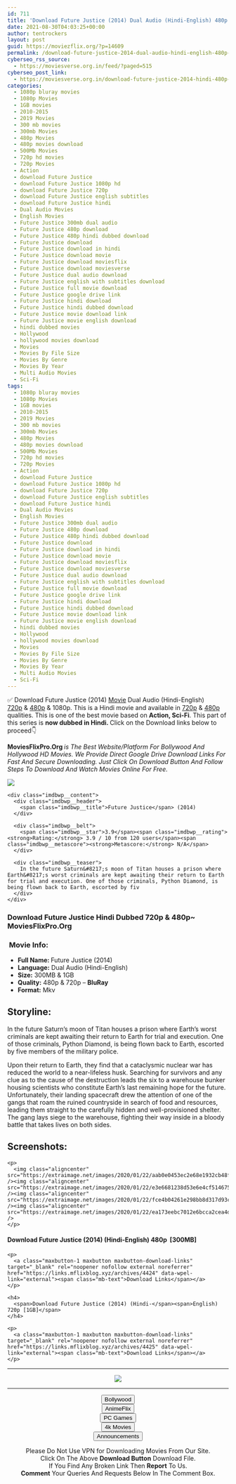 ```yaml
---
id: 711
title: 'Download Future Justice (2014) Dual Audio (Hindi-English) 480p [300MB] || 720p [1GB]'
date: 2021-08-30T04:03:25+00:00
author: tentrockers
layout: post
guid: https://moviezflix.org/?p=14609
permalink: /download-future-justice-2014-dual-audio-hindi-english-480p-300mb-720p-1gb/
cyberseo_rss_source:
  - https://moviesverse.org.in/feed/?paged=515
cyberseo_post_link:
  - https://moviesverse.org.in/download-future-justice-2014-hindi-480p-720p/
categories:
  - 1080p bluray movies
  - 1080p Movies
  - 1GB movies
  - 2010-2015
  - 2019 Movies
  - 300 mb movies
  - 300mb Movies
  - 480p Movies
  - 480p movies download
  - 500Mb Movies
  - 720p hd movies
  - 720p Movies
  - Action
  - download Future Justice
  - download Future Justice 1080p hd
  - download Future Justice 720p
  - download Future Justice english subtitles
  - download Future Justice hindi
  - Dual Audio Movies
  - English Movies
  - Future Justice 300mb dual audio
  - Future Justice 480p download
  - Future Justice 480p hindi dubbed download
  - Future Justice download
  - Future Justice download in hindi
  - Future Justice download movie
  - Future Justice download moviesflix
  - Future Justice download moviesverse
  - Future Justice dual audio download
  - Future Justice english with subtitles download
  - Future Justice full movie download
  - Future Justice google drive link
  - Future Justice hindi download
  - Future Justice hindi dubbed download
  - Future Justice movie download link
  - Future Justice movie english download
  - hindi dubbed movies
  - Hollywood
  - hollywood movies download
  - Movies
  - Movies By File Size
  - Movies By Genre
  - Movies By Year
  - Multi Audio Movies
  - Sci-Fi
tags:
  - 1080p bluray movies
  - 1080p Movies
  - 1GB movies
  - 2010-2015
  - 2019 Movies
  - 300 mb movies
  - 300mb Movies
  - 480p Movies
  - 480p movies download
  - 500Mb Movies
  - 720p hd movies
  - 720p Movies
  - Action
  - download Future Justice
  - download Future Justice 1080p hd
  - download Future Justice 720p
  - download Future Justice english subtitles
  - download Future Justice hindi
  - Dual Audio Movies
  - English Movies
  - Future Justice 300mb dual audio
  - Future Justice 480p download
  - Future Justice 480p hindi dubbed download
  - Future Justice download
  - Future Justice download in hindi
  - Future Justice download movie
  - Future Justice download moviesflix
  - Future Justice download moviesverse
  - Future Justice dual audio download
  - Future Justice english with subtitles download
  - Future Justice full movie download
  - Future Justice google drive link
  - Future Justice hindi download
  - Future Justice hindi dubbed download
  - Future Justice movie download link
  - Future Justice movie english download
  - hindi dubbed movies
  - Hollywood
  - hollywood movies download
  - Movies
  - Movies By File Size
  - Movies By Genre
  - Movies By Year
  - Multi Audio Movies
  - Sci-Fi
---
```

<div class="thecontent clearfix">
  <p>
    ✅ Download Future Justice (2014) <a href="https://moviesverse.org.in/category/movies/" data-wpel-link="internal">Movie</a> Dual Audio (Hindi-English) <a href="https://moviesverse.org.in/720p-movies/" data-wpel-link="internal">720p</a>&nbsp;&&nbsp;<a href="https://moviesverse.org.in/480p-movies/" data-wpel-link="internal">480p</a> & 1080p. This is a Hindi movie and available in <a href="https://moviesverse.org.in/720p-movies/" data-wpel-link="internal">720p</a>&nbsp;&&nbsp;<a href="https://moviesverse.org.in/480p-movies/" data-wpel-link="internal">480p</a> qualities. This is one of the best movie based on <strong>Action, Sci-Fi</strong>. This part of this series is <strong>now dubbed in <span>Hindi.&nbsp;</span></strong><span>Click on the Download links below to proceed👇</span>
  </p>
  
  <p>
    <strong><span>MoviesFlixPro.Org&nbsp;</span></strong><em>is The Best Website/Platform For Bollywood And Hollywood HD Movies. We Provide Direct Google Drive Download Links For Fast And Secure Downloading. Just Click On Download Button And Follow Steps To&nbsp;Download And Watch Movies Online For Free.</em>
  </p>
  
  <div class="imdbwp imdbwp--movie dark">
    <div class="imdbwp__thumb">
      <a class="imdbwp__link" target="_blank" title="Future Justice" href="https://www.imdb.com/title/tt3312230/" rel="nofollow external noopener noreferrer" data-wpel-link="external"><img class="imdbwp__img" src="https://m.media-amazon.com/images/M/MV5BMTgzNDk3MTAyMV5BMl5BanBnXkFtZTgwMTQ4OTMzNjE@._V1_SX300.jpg" /></a>
    </div>
    
    <div class="imdbwp__content">
      <div class="imdbwp__header">
        <span class="imdbwp__title">Future Justice</span> (2014)
      </div>
      
      <div class="imdbwp__belt">
        <span class="imdbwp__star">3.9</span><span class="imdbwp__rating"><strong>Rating:</strong> 3.9 / 10 from 120 users</span><span class="imdbwp__metascore"><strong>Metascore:</strong> N/A</span>
      </div>
      
      <div class="imdbwp__teaser">
        In the future Saturn&#8217;s moon of Titan houses a prison where Earth&#8217;s worst criminals are kept awaiting their return to Earth for trial and execution. One of those criminals, Python Diamond, is being flown back to Earth, escorted by fiv
      </div>
    </div>
  </div>
  
  <h3>
    <span>Download Future Justice Hindi Dubbed 720p & 480p~ MoviesFlixPro.Org</span>
  </h3>
  
  <h3>
    <span>&nbsp;Movie Info:&nbsp;</span>
  </h3>
  
  <ul>
    <li>
      <strong>Full Name: </strong>Future Justice (2014)
    </li>
    <li>
      <strong>Language:</strong> Dual Audio (Hindi-English)
    </li>
    <li>
      <strong>Size:</strong> 300MB & 1GB
    </li>
    <li>
      <strong>Quality:</strong> 480p & 720p – <span><strong>BluRay</strong></span>
    </li>
    <li>
      <strong>Format:</strong>&nbsp;Mkv
    </li>
  </ul>
  
  <h2>
    <span>Storyline:</span>
  </h2>
  
  <p>
    In the future Saturn’s moon of Titan houses a prison where Earth’s worst criminals are kept awaiting their return to Earth for trial and execution. One of those criminals, Python Diamond, is being flown back to Earth, escorted by five members of the military police.
  </p>
  
  <p>
    Upon their return to Earth, they find that a cataclysmic nuclear war has reduced the world to a near-lifeless husk. Searching for survivors and any clue as to the cause of the destruction leads the six to a warehouse bunker housing scientists who constitute Earth’s last remaining hope for the future. Unfortunately, their landing spacecraft drew the attention of one of the gangs that roam the ruined countryside in search of food and resources, leading them straight to the carefully hidden and well-provisioned shelter. The gang lays siege to the warehouse, fighting their way inside in a bloody battle that takes lives on both sides.
  </p>
  
  <div class="summary_text">
    <h2>
      <span>Screenshots:</span>
    </h2>
    
    <p>
      <img class="aligncenter" src="https://extraimage.net/images/2020/01/22/aab0e0453ec2e68e1932cb48fc68a1ea.jpg" /><img class="aligncenter" src="https://extraimage.net/images/2020/01/22/e3e6681238d53e6e4cf514675181d046.jpg" /><img class="aligncenter" src="https://extraimage.net/images/2020/01/22/fce4b04261e298bb8d317d93ccba59a5.jpg" /><img class="aligncenter" src="https://extraimage.net/images/2020/01/22/ea173eebc7012e6bcca2cea4d4abd8e7.jpg" />
    </p>
  </div>
  
  <div class="inline canwrap">
    <h4>
      <span>Download Future Justice (2014) (Hindi-English) </span><span>480p&nbsp; [300MB]</span>
    </h4>
    
    <p>
      <a class="maxbutton-1 maxbutton maxbutton-download-links" target="_blank" rel="noopener nofollow external noreferrer" href="https://links.mflixblog.xyz/archives/4424" data-wpel-link="external"><span class="mb-text">Download Links</span></a>
    </p>
    
    <h4>
      <span>Download Future Justice (2014) (Hindi-</span><span>English) 720p [1GB]</span>
    </h4>
    
    <p>
      <a class="maxbutton-1 maxbutton maxbutton-download-links" target="_blank" rel="noopener nofollow external noreferrer" href="https://links.mflixblog.xyz/archives/4425" data-wpel-link="external"><span class="mb-text">Download Links</span></a>
    </p>
  </div>
</div>

<center>
  </p> 
  
  <hr />
  
  <p>
    <a href="http://gdrivepro.xyz/join.php" data-wpel-link="external" target="_blank" rel="nofollow external noopener noreferrer"><img src="https://i.imgur.com/FhMdWdW.png" /></a>
  </p>
  
  <hr />
  
  <p>
    <a href="https://dogemovies.xyz" target="_blank" data-wpel-link="external" rel="nofollow external noopener noreferrer"><button class="button button5">Bollywood</button></a><br /> <a href="https://animeflix.in" target="_blank" data-wpel-link="external" rel="nofollow external noopener noreferrer"><button class="button button5">AnimeFlix</button></a><br /> <a href="https://gamesflix.net/" target="_blank" data-wpel-link="external" rel="nofollow external noopener noreferrer"><button class="button button5">PC Games</button></a><br /> <a href="https://uhdmovies.in" target="_blank" data-wpel-link="external" rel="nofollow external noopener noreferrer"><button class="button button5">4k Movies</button></a><br /> <a href="https://moviesverse.org.in/announcements/" target="_blank" data-wpel-link="internal" rel="noopener"><button class="button button5">Announcements</button></a>
  </p>
  
  <div class="alert alert-danger">
    Please Do Not Use VPN for Downloading Movies From Our Site.
  </div>
  
  <div class="alert alert-success">
    Click On The Above <strong>Download Button</strong> Download File.
  </div>
  
  <div class="alert alert-warning">
    If You Find Any Broken Link Then <strong>Report</strong> To Us.
  </div>
  
  <div class="alert alert-info">
    <strong>Comment</strong> Your Queries And Requests Below In The Comment Box.
  </div>
  
  <p>
    </center>
  </p>